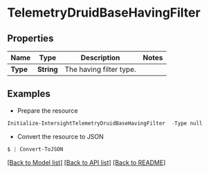 # TelemetryDruidBaseHavingFilter
## Properties

Name | Type | Description | Notes
------------ | ------------- | ------------- | -------------
**Type** | **String** | The having filter type. | 

## Examples

- Prepare the resource
```powershell
Initialize-IntersightTelemetryDruidBaseHavingFilter  -Type null
```

- Convert the resource to JSON
```powershell
$ | Convert-ToJSON
```

[[Back to Model list]](../README.md#documentation-for-models) [[Back to API list]](../README.md#documentation-for-api-endpoints) [[Back to README]](../README.md)


